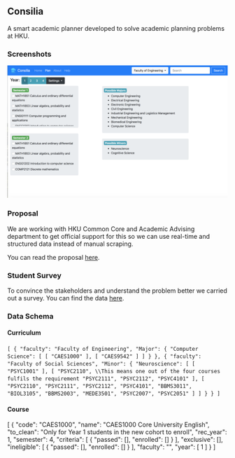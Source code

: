 ## Consilia

A smart academic planner developed to solve academic planning problems at HKU.

### Screenshots

<kbd><img src="/assets/course_planner.png" alt="Course Planner Screen"></kbd>

### Proposal

We are working with HKU Common Core and Academic Advising department to get official support for this so we can use real-time and structured data instead of manual scraping.

You can read the proposal [here](https://docs.google.com/document/d/1wDlMYRghCE826MMMo283TukCORy_jY0d9yf6ey5SyX8/edit?usp=sharing).

### Student Survey

To convince the stakeholders and understand the problem better we carried out a survey. You can find the data [here](assets/survey_data.pdf).

### Data Schema

#### Curriculum
`[
  {
    "faculty": "Faculty of Engineering",
    "Major": {
      "Computer Science": [
        [
          "CAES1000"
        ],
        [
          "CAES9542"
        ]
      ]
    }
  },
  {
    "faculty": "Faculty of Social Sciences",
    "Minor": {
      "Neuroscience": [
        [
          "PSYC1001"
        ],
        [
          "PSYC2110", \\This means one out of the four courses fulfils the requirement
          "PSYC2111",
          "PSYC2112",
          "PSYC4101"
        ],
        [
          "PSYC2110",
          "PSYC2111",
          "PSYC2112",
          "PSYC4101",
          "BBMS3011",
          "BIOL3105",
          "BBMS2003",
          "MEDE3501",
          "PSYC2007",
          "PSYC2051"
        ]
      ]
    }
  }
]`

#### Course

[
  {
    "code": "CAES1000",
    "name": "CAES1000 Core University English",
    "to_clean": "Only for Year 1 students in the new cohort to enroll",
    "rec_year": 1,
    "semester": 4,
    "criteria": [
      {
        "passed": [],
        "enrolled": []
      }
    ],
    "exclusive": [],
    "ineligible": [
      {
        "passed": [],
        "enrolled": []
      }
    ],
    "faculty": "",
    "year": [
      1
    ]
  }
]
